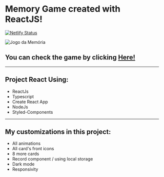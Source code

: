 # Memory Game created with ReactJS!

[![Netlify Status](https://api.netlify.com/api/v1/badges/708cc361-96fa-42ab-af20-4859b951c13d/deploy-status)](https://app.netlify.com/sites/project-react-memory-game/deploys)

<img src="./public/Jogo-da-memória.gif" alt="Jogo da Memória" />

## You can check the game by clicking [Here!](https://project-react-memory-game.netlify.app/)

---  

## Project React Using:
- ReactJs
- Typescript
- Create React App
- NodeJs
- Styled-Components  

---

## My customizations in this project:

- All animations
- All card's front icons
- 8 more cards
- Record component / using local storage
- Dark mode
- Responsivity
